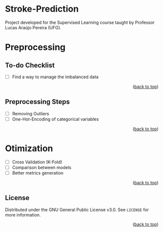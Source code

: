 # Stroke-Prediction
Project developed for the Supervised Learning course taught by Professor Lucas Araújo Pereira (UFG).

<!-- ACKNOWLEDGMENTS
https://github.com/othneildrew/Best-README-Template/
-->

# Preprocessing
<a name="readme-top"></a>


<!-- ROADMAP -->
## To-do Checklist
- [ ] Find a way to manage the imbalanced data

<p align="right">(<a href="#readme-top">back to top</a>)</p>

## Preprocessing Steps
- [ ] Removing Outliers
- [ ] One-Hot-Encoding of categorical variables

<p align="right">(<a href="#readme-top">back to top</a>)</p>


# Otimization
- [ ] Cross Validation (K-Fold)
- [ ] Comparison between models
- [ ] Better metrics generation

<p align="right">(<a href="#readme-top">back to top</a>)</p>

<!-- LICENSE -->
## License

Distributed under the GNU General Public License v3.0. See `LICENSE` for more information.

<p align="right">(<a href="#readme-top">back to top</a>)</p>
